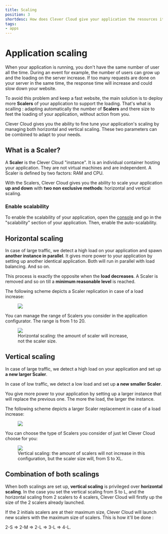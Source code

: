 ```yaml
---
title: Scaling
position: 3
shortdesc: How does Clever Cloud give your application the resources it needs?
tags:
- apps
---
```


# Application scaling

When your application is running, you don't have the same number of user all the time. During an event for example,
the number of users can grow up and the loading on the server increase. If too many requests are done on your
server in the same time, the response time will increase and could slow down your website.

To avoid this problem and keep a fast website, the main solution is to deploy more **Scalers** of your application to
support the loading. That's what is scalling : adapting automatically the number of **Scalers** and there size to feet the
loading of your application, without action from you.

Clever Cloud gives you the ability to fine tune your application's scaling by managing both horizontal and vertical
scaling. These two parameters can be combined to adapt to your needs.

## What is a Scaler?

A **Scaler** is the Clever Cloud "instance". It is an individual container hosting your application. They are not virtual
machines and are independent. A Scaler is defined by two factors: RAM and CPU.

With the Scalers, Clever Cloud gives you the ability to scale your application **up and down** with **two non
exclusive methods**: horizontal and vertical scaling.

### Enable scalability

To enable the scalability of your application, open the [console](https://console.clever-cloud.com/) and go in the
"scalability" section of your application. Then, enable the auto-scalability.

## Horizontal scaling

In case of large traffic, we detect a high load on your application and spawn **another instance in parallel**.
It gives more power to your application by setting up another identical application. Both will run in parallel with load
balancing. And so on.

This process is exactly the opposite when the **load decreases**. A Scaler is removed and so on till a **minimum
reasonable level** is reached.

The following scheme depicts a Scaler replication in case of a load increase:

<figure class="cc-content-img" >
  <a href="/assets/images/scaling_horizontal_scheme.jpg"><img src="/doc/assets/images/scaling_horizontal_scheme.jpg"/></a>
</figure>

You can manage the range of Scalers you consider in the application configurator. The range is from 1 to 20.

<figure class="cc-content-img" style="width:355px">
  <a href="/assets/images/select-scalab.png"><img src="/doc/assets/images/select-scalab.png"/></a>
  <figcaption>Horizontal scaling: the amount of scaler will increase, not the scaler size.</figcaption>
</figure>

## Vertical scaling

In case of large traffic, we detect a high load on your application and set up **a new larger Scaler**.

In case of low traffic, we detect a low load and set up **a new smaller Scaler**.

You give more power to your application by setting up a larger instance that will replace the previous one. The more the
load, the larger the instance.

The following scheme depicts a larger Scaler replacement in case of a load increase:

<figure class="cc-content-img">
  <a href="/assets/images/scaling_vertical_scheme.jpg"><img src="/doc/assets/images/scaling_vertical_scheme.jpg"/></a>
</figure>

You can choose the type of Scalers you consider of just let Clever Cloud choose for you:

<figure class="cc-content-img">
  <a href="/doc/assets/images/select-scalab.png"><img src="/doc/assets/images/select-scalab.png"/></a>
  <figcaption>Vertical scaling: the amount of scalers will not increase in this configuration, but the scaler size will,
  from S to XL.</figcaption>
</figure>

## Combination of both scalings

When both scalings are set up, **vertical scaling** is privileged over **horizontal scaling**. In the case you set the
vertical scaling from S to L, and the horizontal scaling from 2 scalers to 4 scalers, Clever Cloud will firstly up
the size of the 2 scalers already launched.

If the 2 initials scalers are at their maximum size, Clever Cloud will launch new scalers with the maximum size of scalers.
This is how it'll be done :

2-S => 2-M => 2-L => 3-L => 4-L.
